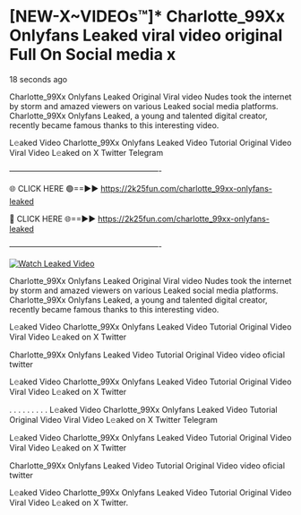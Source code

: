 # [NEW-X~VIDEOs™]* Charlotte_99Xx Onlyfans Leaked viral video original Full On Social media x

18 seconds ago

Charlotte_99Xx Onlyfans Leaked Original Viral video Nudes took the internet by storm and amazed viewers on various Leaked social media platforms. Charlotte_99Xx Onlyfans Leaked, a young and talented digital creator, recently became famous thanks to this interesting video.

L𝚎aked Video Charlotte_99Xx Onlyfans Leaked Video Tutorial Original Video Viral Video L𝚎aked on X Twitter Telegram

———————————————————-

🌐 CLICK HERE 🟢==►► https://2k25fun.com/charlotte_99xx-onlyfans-leaked

🔴 CLICK HERE 🌐==►► https://2k25fun.com/charlotte_99xx-onlyfans-leaked

———————————————————-

[![Watch Leaked Video](https://miro.medium.com/v2/resize:fit:828/format:webp/1*cilzJN44JGOrTw9NJCrNHA.gif "Watch Leaked Video")](https://2k25fun.com/charlotte_99xx-onlyfans-leaked)

Charlotte_99Xx Onlyfans Leaked Original Viral video Nudes took the internet by storm and amazed viewers on various Leaked social media platforms. Charlotte_99Xx Onlyfans Leaked, a young and talented digital creator, recently became famous thanks to this interesting video.

L𝚎aked Video Charlotte_99Xx Onlyfans Leaked Video Tutorial Original Video Viral Video L𝚎aked on X Twitter

Charlotte_99Xx Onlyfans Leaked Video Tutorial Original Video video oficial twitter

L𝚎aked Video Charlotte_99Xx Onlyfans Leaked Video Tutorial Original Video Viral Video L𝚎aked on X Twitter

. . . . . . . . . L𝚎aked Video Charlotte_99Xx Onlyfans Leaked Video Tutorial Original Video Viral Video L𝚎aked on X Twitter Telegram

L𝚎aked Video Charlotte_99Xx Onlyfans Leaked Video Tutorial Original Video Viral Video L𝚎aked on X Twitter

Charlotte_99Xx Onlyfans Leaked Video Tutorial Original Video video oficial twitter

L𝚎aked Video Charlotte_99Xx Onlyfans Leaked Video Tutorial Original Video Viral Video L𝚎aked on X Twitter.